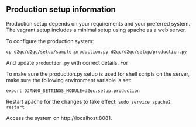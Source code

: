 
Production setup information
----------------------------

Production setup depends on your requirements and your preferred system. The
vagrant setup includes a minimal setup using apache as a web server.

To configure the production system:

`cp d2qc/d2qc/setup/sample.production.py d2qc/d2qc/setup/production.py`

And update `production.py` with correct details. For

To make sure the production.py setup is used for shell scripts on the
server, make sure the following environment variable is set:

`export DJANGO_SETTINGS_MODULE=d2qc.setup.production`

Restart apache for the changes to take effect:
`sudo service apache2 restart`

Access the system on http://localhost:8081.
